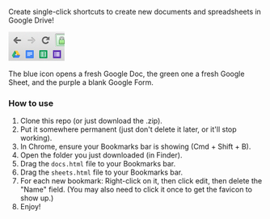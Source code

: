 Create single-click shortcuts to create new documents and spreadsheets in Google Drive!


![Screenshot](preview.png)

The blue icon opens a fresh Google Doc, the green one a fresh Google Sheet, and the purple a blank Google Form.

### How to use

1. Clone this repo (or just download the .zip).
2. Put it somewhere permanent (just don't delete it later, or it'll stop working).
4. In Chrome, ensure your Bookmarks bar is showing (Cmd + Shift + B).
3. Open the folder you just downloaded (in Finder).
4. Drag the `docs.html` file to your Bookmarks bar.
5. Drag the `sheets.html` file to your Bookmarks bar.
6. For each new bookmark: Right-click on it, then click edit, then delete the "Name" field. (You may also need to click it once to get the favicon to show up.)
7. Enjoy!
